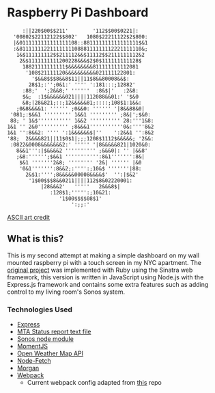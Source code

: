 # Raspberry Pi Dashboard
```
     :||220$00$$211'        '112$$00$0221|:           
  '00802$22112122$$802'   1080$22211122$2$800:        
  |&0111111111111111108::881111111111111111$&1        
  :&8111111122111111110888111111112221111110&;        
   1&$111111112$$211112&&$11112$$2111111112&2         
    2&$1111111111200228&&&$2$0$111111111128$          
     18821111111111$&&&&&&&&811111111112081           
      '108$21111120&&&&&&&&&&021111122801:            
        '$&&8$$$8&&8$11||11$8&&80008&&$:              
       28$1;:'';0&1:' '''' ':181:::;12882'            
     :88;'  ';2&&8;' ''''''  :8&$|'   :2&8:           
     $&;  :1$&&&&&&021||||112088&&01:' '$&0           
     &8;|28&821;::;12&&&&&81;::::;108$1:1&&:          
   ;0&8&&&&1: '''''' ;0&&0: '''''' '|8&&88&0|         
 '081;:$&&1 ''''''''' 1&&1 ''''''''' ;8&|';$&0:       
 88; ' 1&$''''''''''' 1&&2 '''''''''' 28:'''1&8:      
1&1 '' 2&0'''''''''' ;8&&&1'''''''''''0&:''''8&2      
1&1 '':8&&2: '''' ':1&&&&&&$|''    ':2&&1 '':8&2      
'88;  2&&&&821||11$0$1|;;;1208$1112$&&&&&; '2&&:      
 :0822&0008&&&&&&&2:' ''''' '|8&&&&&821|1020&0:       
   8&&1''':|$&&&&2 '''''''''' ;&&&0|: '' |&&8'        
   ;&8:'''''';$&&1 ''''''''''':8&1''''''':8&|         
    $&1 '''''''2&8; '''''''' '2&| '''''' |&0          
    '0&1''''''':8&&2;:'''':;10&$ '''''''|88:          
      2&$1:'''';8&&&&&00008&&&&$'  '':|$&2'           
       '1$00$$$8&&0211||||112$8&02220001:             
           |28&&&2'   '''''   2&&&8$|
              :128$1;''''':;10&21:                    
                 '1$00$$$$08$1'                       
                     ':;;:'
```
[ASCII art credit](https://gist.github.com/onehouse/2980361)

## What is this?
This is my second attempt at making a simple dashboard on my wall mounted 
raspberry pi with a touch screen in my NYC apartment. The 
[original project](https://github.com/gittheking/sinatra_pi) was implemented
with Ruby using the Sinatra web framework, this version is written in JavaScript
using Node.js with the Express.js framework and contains some extra features
such as adding control to my living room's Sonos system.

### Technologies Used
- [Express](https://github.com/expressjs/express)
- [MTA Status report text file](http://web.mta.info/status/serviceStatus.txt)
- [Sonos node module](https://github.com/bencevans/node-sonos/blob/master/API.md)
- [MomentJS](http://momentjs.com/)
- [Open Weather Map API](https://openweathermap.org/)
- [Node-Fetch](https://github.com/bitinn/node-fetch)
- [Morgan](https://github.com/expressjs/morgan)
- [Webpack](http://webpack.github.io/)
  * Current webpack config adapted from [this](https://github.com/gittheking/PERN_template) repo
